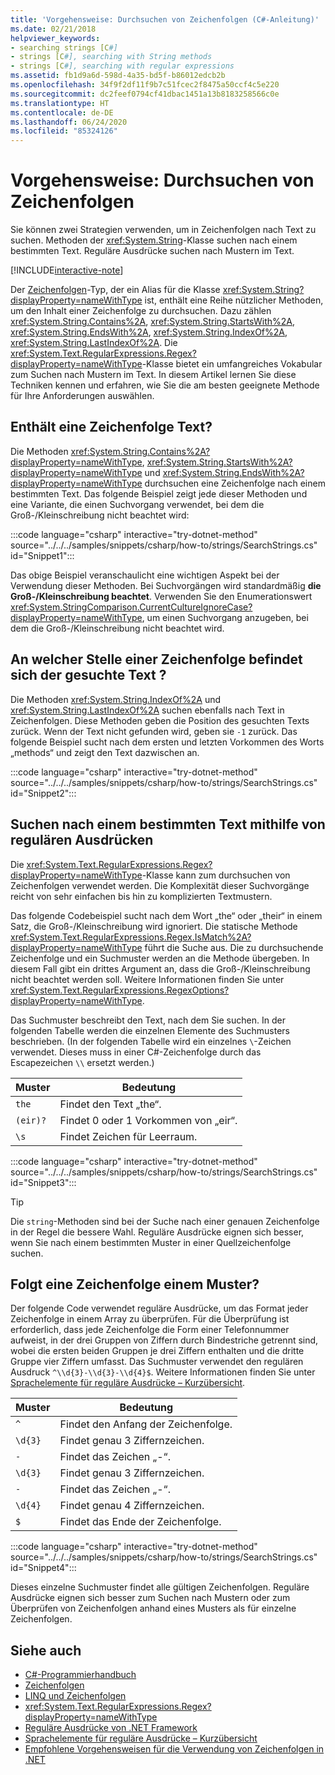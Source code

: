 ```yaml
---
title: 'Vorgehensweise: Durchsuchen von Zeichenfolgen (C#-Anleitung)'
ms.date: 02/21/2018
helpviewer_keywords:
- searching strings [C#]
- strings [C#], searching with String methods
- strings [C#], searching with regular expressions
ms.assetid: fb1d9a6d-598d-4a35-bd5f-b86012edcb2b
ms.openlocfilehash: 34f9f2df11f9b7c51fcec2f8475a50ccf4c5e220
ms.sourcegitcommit: dc2feef0794cf41dbac1451a13b8183258566c0e
ms.translationtype: HT
ms.contentlocale: de-DE
ms.lasthandoff: 06/24/2020
ms.locfileid: "85324126"
---
```

# <a name="how-to-search-strings"></a>Vorgehensweise: Durchsuchen von Zeichenfolgen

Sie können zwei Strategien verwenden, um in Zeichenfolgen nach Text zu suchen. Methoden der <xref:System.String>-Klasse suchen nach einem bestimmten Text. Reguläre Ausdrücke suchen nach Mustern im Text.

[!INCLUDE[interactive-note](~/includes/csharp-interactive-note.md)]

Der [Zeichenfolgen](../language-reference/builtin-types/reference-types.md#the-string-type)-Typ, der ein Alias für die Klasse <xref:System.String?displayProperty=nameWithType> ist, enthält eine Reihe nützlicher Methoden, um den Inhalt einer Zeichenfolge zu durchsuchen. Dazu zählen <xref:System.String.Contains%2A>, <xref:System.String.StartsWith%2A>, <xref:System.String.EndsWith%2A>, <xref:System.String.IndexOf%2A>, <xref:System.String.LastIndexOf%2A>. Die <xref:System.Text.RegularExpressions.Regex?displayProperty=nameWithType>-Klasse bietet ein umfangreiches Vokabular zum Suchen nach Mustern im Text. In diesem Artikel lernen Sie diese Techniken kennen und erfahren, wie Sie die am besten geeignete Methode für Ihre Anforderungen auswählen.

## <a name="does-a-string-contain-text"></a>Enthält eine Zeichenfolge Text?

Die Methoden <xref:System.String.Contains%2A?displayProperty=nameWithType>, <xref:System.String.StartsWith%2A?displayProperty=nameWithType> und <xref:System.String.EndsWith%2A?displayProperty=nameWithType> durchsuchen eine Zeichenfolge nach einem bestimmten Text. Das folgende Beispiel zeigt jede dieser Methoden und eine Variante, die einen Suchvorgang verwendet, bei dem die Groß-/Kleinschreibung nicht beachtet wird:

:::code language="csharp" interactive="try-dotnet-method" source="../../../samples/snippets/csharp/how-to/strings/SearchStrings.cs" id="Snippet1":::

Das obige Beispiel veranschaulicht eine wichtigen Aspekt bei der Verwendung dieser Methoden. Bei Suchvorgängen wird standardmäßig **die Groß-/Kleinschreibung beachtet**. Verwenden Sie den Enumerationswert <xref:System.StringComparison.CurrentCultureIgnoreCase?displayProperty=nameWithType>, um einen Suchvorgang anzugeben, bei dem die Groß-/Kleinschreibung nicht beachtet wird.

## <a name="where-does-the-sought-text-occur-in-a-string"></a>An welcher Stelle einer Zeichenfolge befindet sich der gesuchte Text ?

Die Methoden <xref:System.String.IndexOf%2A> und <xref:System.String.LastIndexOf%2A> suchen ebenfalls nach Text in Zeichenfolgen. Diese Methoden geben die Position des gesuchten Texts zurück. Wenn der Text nicht gefunden wird, geben sie `-1` zurück. Das folgende Beispiel sucht nach dem ersten und letzten Vorkommen des Worts „methods“ und zeigt den Text dazwischen an.

:::code language="csharp" interactive="try-dotnet-method" source="../../../samples/snippets/csharp/how-to/strings/SearchStrings.cs" id="Snippet2":::

## <a name="finding-specific-text-using-regular-expressions"></a>Suchen nach einem bestimmten Text mithilfe von regulären Ausdrücken

Die <xref:System.Text.RegularExpressions.Regex?displayProperty=nameWithType>-Klasse kann zum durchsuchen von Zeichenfolgen verwendet werden. Die Komplexität dieser Suchvorgänge reicht von sehr einfachen bis hin zu komplizierten Textmustern.

Das folgende Codebeispiel sucht nach dem Wort „the“ oder „their“ in einem Satz, die Groß-/Kleinschreibung wird ignoriert. Die statische Methode <xref:System.Text.RegularExpressions.Regex.IsMatch%2A?displayProperty=nameWithType> führt die Suche aus. Die zu durchsuchende Zeichenfolge und ein Suchmuster werden an die Methode übergeben. In diesem Fall gibt ein drittes Argument an, dass die Groß-/Kleinschreibung nicht beachtet werden soll. Weitere Informationen finden Sie unter <xref:System.Text.RegularExpressions.RegexOptions?displayProperty=nameWithType>.

Das Suchmuster beschreibt den Text, nach dem Sie suchen. In der folgenden Tabelle werden die einzelnen Elemente des Suchmusters beschrieben. (In der folgenden Tabelle wird ein einzelnes `\`-Zeichen verwendet. Dieses muss in einer C#-Zeichenfolge durch das Escapezeichen `\\` ersetzt werden.)

| Muster  | Bedeutung                          |
|----------|----------------------------------|
| `the`    | Findet den Text „the“.             |
| `(eir)?` | Findet 0 oder 1 Vorkommen von „eir“. |
| `\s`     | Findet Zeichen für Leerraum.    |

:::code language="csharp" interactive="try-dotnet-method" source="../../../samples/snippets/csharp/how-to/strings/SearchStrings.cs" id="Snippet3":::

> [!TIP]
> Die `string`-Methoden sind bei der Suche nach einer genauen Zeichenfolge in der Regel die bessere Wahl. Reguläre Ausdrücke eignen sich besser, wenn Sie nach einem bestimmten Muster in einer Quellzeichenfolge suchen.

## <a name="does-a-string-follow-a-pattern"></a>Folgt eine Zeichenfolge einem Muster?

Der folgende Code verwendet reguläre Ausdrücke, um das Format jeder Zeichenfolge in einem Array zu überprüfen. Für die Überprüfung ist erforderlich, dass jede Zeichenfolge die Form einer Telefonnummer aufweist, in der drei Gruppen von Ziffern durch Bindestriche getrennt sind, wobei die ersten beiden Gruppen je drei Ziffern enthalten und die dritte Gruppe vier Ziffern umfasst. Das Suchmuster verwendet den regulären Ausdruck `^\\d{3}-\\d{3}-\\d{4}$`. Weitere Informationen finden Sie unter [Sprachelemente für reguläre Ausdrücke – Kurzübersicht](../../standard/base-types/regular-expression-language-quick-reference.md).

| Muster | Bedeutung                             |
|---------|-------------------------------------|
| `^`     | Findet den Anfang der Zeichenfolge. |
| `\d{3}` | Findet genau 3 Ziffernzeichen.  |
| `-`     | Findet das Zeichen „-“.           |
| `\d{3}` | Findet genau 3 Ziffernzeichen.  |
| `-`     | Findet das Zeichen „-“.           |
| `\d{4}` | Findet genau 4 Ziffernzeichen.  |
| `$`     | Findet das Ende der Zeichenfolge.       |

:::code language="csharp" interactive="try-dotnet-method" source="../../../samples/snippets/csharp/how-to/strings/SearchStrings.cs" id="Snippet4":::

Dieses einzelne Suchmuster findet alle gültigen Zeichenfolgen. Reguläre Ausdrücke eignen sich besser zum Suchen nach Mustern oder zum Überprüfen von Zeichenfolgen anhand eines Musters als für einzelne Zeichenfolgen.

## <a name="see-also"></a>Siehe auch

- [C#-Programmierhandbuch](../programming-guide/index.md)
- [Zeichenfolgen](../programming-guide/strings/index.md)
- [LINQ und Zeichenfolgen](../programming-guide/concepts/linq/linq-and-strings.md)
- <xref:System.Text.RegularExpressions.Regex?displayProperty=nameWithType>
- [Reguläre Ausdrücke von .NET Framework](../../standard/base-types/regular-expressions.md)
- [Sprachelemente für reguläre Ausdrücke – Kurzübersicht](../../standard/base-types/regular-expression-language-quick-reference.md)
- [Empfohlene Vorgehensweisen für die Verwendung von Zeichenfolgen in .NET](../../standard/base-types/best-practices-strings.md)
